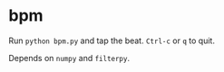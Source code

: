 # bpm

Run `python bpm.py` and tap the beat.  `Ctrl-c` or `q` to quit.

Depends on `numpy` and `filterpy`.
